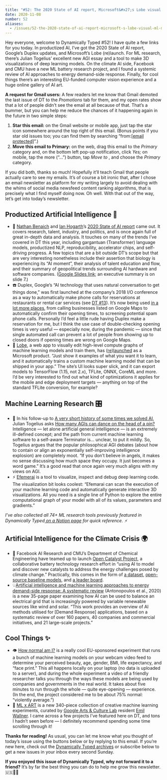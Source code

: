 ```yaml
---
title: "#52: The 2020 State of AI report, Microsoft&#x27;s Lobe visual ML model editor, and the Open Catalyst Project "
date: 2020-11-08
number: 52
aliases:
  - /issues/52-the-2020-state-of-ai-report-microsoft-s-lobe-visual-ml-model-editor-and-the-open-catalyst-project-288392
---
```


Hey everyone, welcome to Dynamically Typed #52!
I have quite a few links for you today.
In productized AI, I’ve got the 2020 State of AI report, Google’s Duplex updates, and Microsoft’s Lobe (re)launch.
For ML research, there’s Julian Togelius’ excellent new AGI essay and a tool to make 3D visualizations of deep learning models.
On the climate AI side, Facebook and CMU have a new ML battery research project, and I found a systemic review of AI approaches to energy demand-side response.
Finally, for cool things there’s an interesting EU-funded computer vision experience and a huge online gallery of AI art.

**A request for Gmail users:** A few readers let me know that Gmail demoted the last issue of DT to the _Promotions_ tab for them, and my open rates show that a lot of people didn’t see the email at all because of that.
That’s a bummer, but you can help me reduce the chances of it happening again in the future in two simple steps:

1. **Star this email:** on the Gmail website or mobile app, just tap the star icon somewhere around the top right of this email. (Bonus points if you star old issues too; you can find them by searching “from:[[email protected]](/cdn-cgi/l/email-protection)”.)
2. **Move this email to Primary:** on the web, drag this email to the _Primary_ category and, on the bottom left pop-up notification, click _Yes;_ on mobile, tap the more (“…”) button, tap _Move to_ , and choose the _Primary_ category.

If you did both, thanks so much!
Hopefully it’ll teach Gmail that people actually care to see my emails.
It’s of course a bit ironic that, after I chose an email newsletter as platform for my writing largely to avoid dealing with the whims of social media newsfeed content ranking algorithms, that is precisely what I find myself doing now.
Oh well.
With that out of the way, let’s get into today’s newsletter.

## Productized Artificial Intelligence 🔌

* 📑 [Nathan Benaich](https://www.twitter.com/nathanbenaich?utm_campaign=Dynamically%20Typed&utm_medium=email&utm_source=Revue%20newsletter) and [Ian Hogarth](https://www.twitter.com/soundboy?utm_campaign=Dynamically%20Typed&utm_medium=email&utm_source=Revue%20newsletter)’s [2020 State of AI report](https://www.stateof.ai?utm_campaign=Dynamically%20Typed&utm_medium=email&utm_source=Revue%20newsletter) came out. It covers research, talent, industry, and politics, and is once again full of great in-depth data and analysis. It touches on many of the trends I’ve covered in DT this year, including gargantuan (Transformer) language models, productized NLP, reproducibility, accelerator chips, and self-driving progress. A few topics that are a bit outside DT’s scope but that are very interesting nonetheless include their assertion that biology is experiencing its “AI moment”, their analysis of talent education and flow, and their summary of geopolitical trends surrounding AI hardware and software companies. ([Google Slides link](https://docs.google.com/presentation/d/1ZUimafgXCBSLsgbacd6-a-dqO7yLyzIl1ZJbiCBUUT4/edit?utm_campaign=Dynamically%20Typed&utm_medium=email&utm_source=Revue%20newsletter#slide=id.g949ca8ac58_0_28); an executive summary is on slide 7.)
* ☎️ Duplex, Google’s “AI technology that uses natural conversation to get things done,” was first launched at the company’s 2018 I/O conference as a way to automatically make phone calls for reservations at restaurants or rental car services (see [DT #13](https://dynamicallytyped.com/issues/13-caption-this-new-ai-powered-features-at-google-i-o-and-openai-s-staged-gpt-2-release-175669?utm_campaign=Dynamically%20Typed&utm_medium=email&utm_source=Revue%20newsletter)). It’s now being used [in a lot more places](https://blog.google/technology/ai/duplex-helpful-updates/?utm_campaign=Dynamically%20Typed&utm_medium=email&utm_source=Revue%20newsletter), from calling businesses listed on Google Maps to automatically confirm their opening times, to screening potential spam phone calls. Personally I’d feel a little rude having Duplex make a reservation for me, but I think the use case of double-checking opening times is very useful — especially now, during the pandemic — since that single automated call can prevent a lot of people from showing up to closed doors if opening times are wrong on Google Maps.
* 🔗 [Lobe](https://lobe.ai?utm_campaign=Dynamically%20Typed&utm_medium=email&utm_source=Revue%20newsletter), a web app to visually edit high-level compute graphs of machine learning models and train them, has ([re](https://www.producthunt.com/posts/lobe?utm_campaign=Dynamically%20Typed&utm_medium=email&utm_source=Revue%20newsletter))[launched](https://twitter.com/lobe_ai/status/1320719325804646401?s=12&utm_campaign=Dynamically%20Typed&utm_medium=email&utm_source=Revue%20newsletter) as a Microsoft product. “Just show it examples of what you want it to learn, and it automatically trains a custom machine learning model that can be shipped in your app.” The site’s UI looks super slick, and it can export models to TensorFlow (1.15, not 2.x), TFLite, ONNX, CoreML and more. I’d be very interested to find out what kind of optimizations it applies for the mobile and edge deployment targets — anything on top of the standard TFLite conversion, for example?

## Machine Learning Research 🎛

* 🤖 In his follow-up to [A very short history of some times we solved AI](https://togelius.blogspot.com/2020/08/a-very-short-history-of-some-times-we.html?utm_campaign=Dynamically%20Typed&utm_medium=email&utm_source=Revue%20newsletter), Julian Togelius asks [How many AGIs can dance on the head of a pin?](https://togelius.blogspot.com/2020/10/how-many-agis-can-dance-on-head-of-pin.html?utm_campaign=Dynamically%20Typed&utm_medium=email&utm_source=Revue%20newsletter) Intelligence — let alone artificial general intelligence — is an extremely ill-defined concept; and the path from current machine learning software to a self-aware Terminator is… unclear, to put it mildly. So, Togelius argues that the popular philosophical AGI debates (about how to contain or align an exponentially self-improving intelligence explosion) are completely moot. “If you don’t believe in angels, it makes no sense discussing how much space they occupy. It just becomes a word game.” It’s a good read that once again very much aligns with my views on AGI.
* ⚡️ [Efemerai](https://efemarai.com?utm_campaign=Dynamically%20Typed&utm_medium=email&utm_source=Revue%20newsletter) is a tool to visualize, inspect and debug deep learning code. The visualization bit looks coolest: “Efemarai can scan the execution of your machine learning code and automatically generate interactive 3D visualizations. All you need is a single line of Python to explore the entire computational graph of your model with all of its values, parameters and gradients.”

_I’ve also collected all 74+ ML research tools previously featured in Dynamically Typed_[ _on a Notion page_](https://www.notion.so/adab36fecaea4306880898f41dcb9cb3?utm_campaign=Dynamically%20Typed&utm_medium=email&utm_source=Revue%20newsletter&v=cb3a74562c914234ac171931dad6c2e4) _for quick reference.
⚡️_

## Artificial Intelligence for the Climate Crisis 🌍

* 🔋 Facebook AI Research and CMU’s Department of Chemical Engineering have teamed up to launch [Open Catalyst Project](https://opencatalystproject.org?utm_campaign=Dynamically%20Typed&utm_medium=email&utm_source=Revue%20newsletter), a collaborative battery technology research effort in “using AI to model and discover new catalysts to address the energy challenges posed by climate change.” Practically, this comes in the form of [a dataset](https://github.com/Open-Catalyst-Project/ocp/blob/master/DATASET.md?utm_campaign=Dynamically%20Typed&utm_medium=email&utm_source=Revue%20newsletter), [open-source baseline models](https://github.com/Open-Catalyst-Project/ocp?utm_campaign=Dynamically%20Typed&utm_medium=email&utm_source=Revue%20newsletter), and [a leader board](https://opencatalystproject.org/leaderboard.html?utm_campaign=Dynamically%20Typed&utm_medium=email&utm_source=Revue%20newsletter).
* 💡[Artificial intelligence and machine learning approaches to energy demand-side response: A systematic review](https://www.sciencedirect.com/science/article/pii/S136403212030191X?utm_campaign=Dynamically%20Typed&utm_medium=email&utm_source=Revue%20newsletter) (Antonopoulos et al., 2020) is a new 35-page paper examining how AI can be used to balance an electrical grid that is increasingly powered by variable renewable sources like wind and solar. “This work provides an overview of AI methods utilised for [Demand Response] applications, based on a systematic review of over 160 papers, 40 companies and commercial initiatives, and 21 large-scale projects.”

## Cool Things ✨

* 👁 [How normal am I?](https://www.hownormalami.eu?utm_campaign=Dynamically%20Typed&utm_medium=email&utm_source=Revue%20newsletter) is a really cool EU-sponsored experiment that runs a bunch of machine learning models on your webcam video feed to determine your perceived beauty, age, gender, BMI, life expectancy, and “face print.” This all happens locally on your laptop (no data is uploaded to a server), and during the whole experiment a video of a friendly researcher talks you through the ways these models are being used by companies and governments in the real world. It takes about five minutes to run through the whole — quite eye-opening — experience. (In the end, the project considered me to be about 75% normal: “violently average.”)
* 🎨 [ML x ART](https://mlart.co?utm_campaign=Dynamically%20Typed&utm_medium=email&utm_source=Revue%20newsletter) is a new 340-piece collection of creative machine learning experiments, curated by [Google Arts & Culture Lab](https://experiments.withgoogle.com/collection/arts-culture?utm_campaign=Dynamically%20Typed&utm_medium=email&utm_source=Revue%20newsletter) resident [Emil Wallner](https://twitter.com/EmilWallner/?utm_campaign=Dynamically%20Typed&utm_medium=email&utm_source=Revue%20newsletter). I came across a few projects I’ve featured here on DT, and tons I hadn’t seen before — I definitely recommend spending some time scrolling through it!

**Thanks for reading!**
As usual, you can let me know what you thought of today’s issue using the buttons below or by replying to this email.
If you’re new here, check out the [Dynamically Typed archives](https://dynamicallytyped.com/?utm_campaign=Dynamically%20Typed&utm_medium=email&utm_source=Revue%20newsletter) or subscribe below to get a new issues in your inbox every second Sunday.

**If you enjoyed this issue of Dynamically Typed, why not forward it to a friend?**
It’s by far the best thing you can do to help me grow this newsletter.
🇺🇸🦅🎉